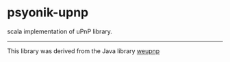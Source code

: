 psyonik-upnp
==========

scala implementation of uPnP library.

---------------

This library was derived from the Java library [weupnp](http://code.google.com/p/weupnp/)